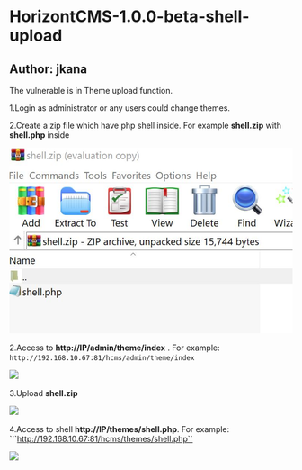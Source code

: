 # HorizontCMS-1.0.0-beta-shell-upload

Author: jkana
----

The vulnerable is in Theme upload function.

1.Login as administrator or any users could change themes.

2.Create a zip file which have php shell inside. For example **shell.zip** with **shell.php** inside

![](https://github.com/jkana/HorizontCMS-1.0.0-beta-shell-upload/raw/main/Images/1.JPG)

2.Access to **http://IP/admin/theme/index** . For example:
```http://192.168.10.67:81/hcms/admin/theme/index```

![](https://github.com/jkana/HorizontCMS-1.0.0-beta-shell-upload/raw/main/Images/2.JPG)

3.Upload **shell.zip**

![](https://github.com/jkana/HorizontCMS-1.0.0-beta-shell-upload/raw/main/Images/4.JPG)

4.Access to shell **http://IP/themes/shell.php**. For example:
```http://192.168.10.67:81/hcms/themes/shell.php``

![](https://github.com/jkana/HorizontCMS-1.0.0-beta-shell-upload/raw/main/Images/3.JPG)

